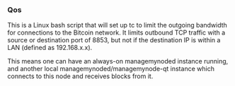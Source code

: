 ### Qos ###

This is a Linux bash script that will set up tc to limit the outgoing bandwidth for connections to the Bitcoin network. It limits outbound TCP traffic with a source or destination port of 8853, but not if the destination IP is within a LAN (defined as 192.168.x.x).

This means one can have an always-on managemynoded instance running, and another local managemynoded/managemynode-qt instance which connects to this node and receives blocks from it.
